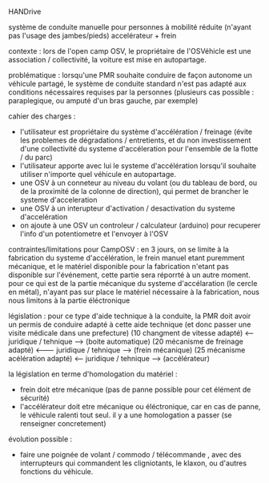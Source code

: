 HANDrive

système de conduite manuelle pour personnes à mobilité réduite 
(n'ayant pas l'usage des jambes/pieds)
accelérateur + frein


contexte : 
lors de l'open camp OSV, le propriétaire de l'OSVéhicle est une association / collectivité, 
la voiture est mise en autopartage.

problématique : 
lorsqu'une PMR souhaite conduire de façon autonome un véhicule partagé, 
le système de conduite standard n'est pas adapté 
aux conditions nécessaires requises par la personnes (plusieurs cas possible : paraplegique, ou amputé d'un bras gauche, par exemple)

cahier des charges : 
- l'utilisateur est propriétaire du système d'accélération / freinage 
(évite les problemes de dégradations / entretients, et du non investissement d'une collectivité du systeme d'accéleration pour l'ensemble de la flotte / du parc)
- l'utilisateur apporte avec lui le systeme d'accélération lorsqu'il souhaite utiliser n'importe quel véhicule en autopartage.
- une OSV à un conneteur au niveau du volant (ou du tableau de bord, ou de la proximité de la colonne de direction), qui permet de brancher le systeme d'acceleration
- une OSV à un interupteur d'activation / desactivation du systeme d'accelération
- on ajoute à une OSV un controleur / calculateur (arduino) pour recuperer l'info d'un potentiometre et l'envoyer à l'OSV














contraintes/limitations pour CampOSV : 
en 3 jours, on se limite à la fabrication du systeme d'accélération, 
le frein manuel etant puremment mécanique, 
et le matériel disponible pour la fabrication n'etant pas disponible sur l'événement, 
cette partie sera réporrté à un autre moment.
pour ce qui est de la partie mécanique du systeme d'accélaration (le cercle en métal), 
n'ayant pas sur place le matériel nécessaire à la fabrication, nous nous limitons à la partie éléctronique







législation : 
pour ce type d'aide technique à la conduite, la PMR doit avoir un permis de conduire adapté à cette aide technique (et donc passer une visite médicale dans une prefecture)
(10 changment de vitesse adapté) <--juridique / tehnique --> (boite automatique)
(20 mécanisme de freinage adapté) <--- juridique / tehnique --> (frein mécanique)
(25 mécanisme acélération adapté) <-- juridique / tehnique --> (accélérateur)

la législation en terme d'homologation du matériel : 
- frein doit etre mécanique (pas de panne possible pour cet élément de sécurité)
- l'accélérateur doit etre mécanique ou éléctronique, car en cas de panne, le véhicule ralenti tout seul.
il y a une homologation a passer (se renseigner concretement)














évolution possible : 
- faire une poignée de volant / commodo / télécommande , avec des interrupteurs qui commandent les cligniotants, le klaxon, ou d'autres fonctions du véhicule.